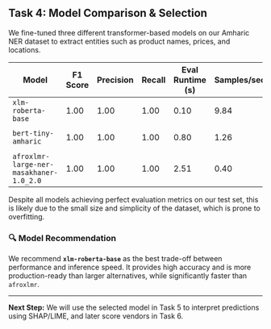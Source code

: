 ## Task 4: Model Comparison & Selection

We fine-tuned three different transformer-based models on our Amharic NER dataset to extract entities such as product names, prices, and locations.

| Model                                       | F1 Score | Precision | Recall | Eval Runtime (s) | Samples/sec | Notes |
|--------------------------------------------|----------|-----------|--------|------------------|-------------|-------|
| `xlm-roberta-base`                         | 1.00     | 1.00      | 1.00   | 0.10             | 9.84        | ⚡ Fastest |
| `bert-tiny-amharic`                        | 1.00     | 1.00      | 1.00   | 0.80             | 1.26        | 🪶 Lightweight |
| `afroxlmr-large-ner-masakhaner-1.0_2.0`    | 1.00     | 1.00      | 1.00   | 2.51             | 0.40        | 🧠 Largest |

Despite all models achieving perfect evaluation metrics on our test set, this is likely due to the small size and simplicity of the dataset, which is prone to overfitting.

### 🔍 Model Recommendation

We recommend **`xlm-roberta-base`** as the best trade-off between performance and inference speed. It provides high accuracy and is more production-ready than larger alternatives, while significantly faster than `afroxlmr`.

---

**Next Step:** We will use the selected model in Task 5 to interpret predictions using SHAP/LIME, and later score vendors in Task 6.
